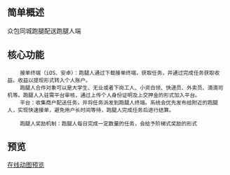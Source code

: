 ## 简单概述
众包同城跑腿配送跑腿人端

## 核心功能
        接单终端（iOS、安卓）：跑腿人通过下载接单终端，获取任务，并通过完成任务获取收益。收益以提现形式转入个人账户。
        跑腿人合作对象可以是大学生、无业或者下岗工人、小资白领、快递员、外卖员、滴滴司机等。跑腿人入驻需平台审核，通过上传个人身份证明及上交押金的形式加入平台。
        平台：收集商户配送任务，并将任务派发到跑腿人终端。系统会优先发布给附近的跑腿人，实现快速接单，避免用户长时间等待，跑腿人完成任务后进行结算。

        跑腿人奖励机制：跑腿人每日完成一定数量的任务，会给予阶梯式奖励的形式
## 预览   
  [在线动图预览](https://github.com/all3nyuan/Delivery_man/raw/master/deliveryman-demo.gif)




